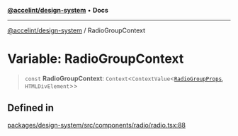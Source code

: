 [**@accelint/design-system**](../README.md) • **Docs**

***

[@accelint/design-system](../README.md) / RadioGroupContext

# Variable: RadioGroupContext

> `const` **RadioGroupContext**: `Context`\<`ContextValue`\<[`RadioGroupProps`](../type-aliases/RadioGroupProps.md), `HTMLDivElement`\>\>

## Defined in

[packages/design-system/src/components/radio/radio.tsx:88](https://github.com/gohypergiant/standard-toolkit/blob/258694cea8ed8bbd956b3cf5da47c2c9debcf127/packages/design-system/src/components/radio/radio.tsx#L88)
